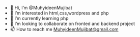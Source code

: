- 👋 Hi, I’m @MuhyideenMujibat
- 👀 I’m interested in html,css,wordpress and php
- 🌱 I’m currently learning php
- 💞️ I’m looking to collaborate on fronted and backend project
- 📫 How to reach me MuhyideenMujibat@gmail.com

<!---
MuhyideenMujibat/MuhyideenMujibat is a ✨ special ✨ repository because its `README.md` (this file) appears on your GitHub profile.
You can click the Preview link to take a look at your changes.
--->
